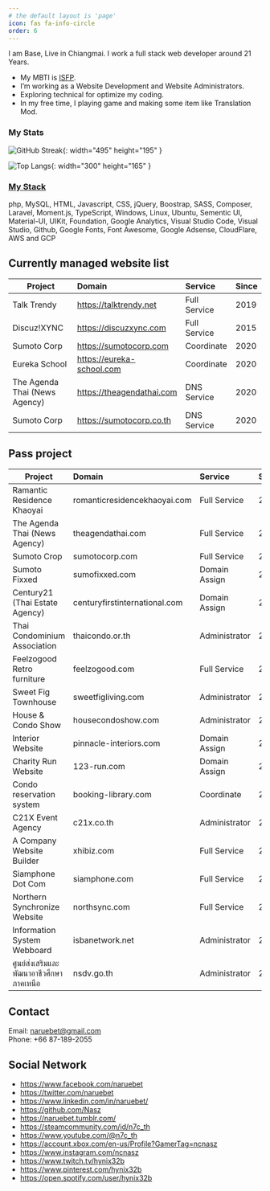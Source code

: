 ```yaml
---
# the default layout is 'page'
icon: fas fa-info-circle
order: 6
---
```

I am Base, Live in Chiangmai. I work a full stack web developer around 21 Years.
  - My MBTI is [ISFP](https://www.16personalities.com/isfp-personality).
  - I’m working as a Website Development and Website Administrators.
  - Exploring technical for optimize my coding.
  - In my free time, I playing game and making some item like Translation Mod.

### My Stats
![GitHub Streak](https://streak-stats.demolab.com?user=Nasz&theme=dark){: width="495" height="195" }

![Top Langs](https://github-readme-stats.vercel.app/api/top-langs/?username=Nasz&layout=compact&theme=vision-friendly-dark){: width="300" height="165" }

### [My Stack](https://stackshare.io/naruebet/my-stack#stack)
php, MySQL, HTML, Javascript, CSS, jQuery, Boostrap, SASS, Composer, Laravel, Moment.js, TypeScript, Windows, Linux, Ubuntu, Sementic UI, Material-UI, UIKit, Foundation, Google Analytics, Visual Studio Code, Visual Studio, Github, Google Fonts, Font Awesome, Google Adsense, CloudFlare, AWS and GCP

## Currently managed website list

| Project                       | Domain                      | Service          | Since |
|-------------------------------|:----------------------------|:-----------------|:------|
| Talk Trendy                   | <https://talktrendy.net>    | Full Service     | 2019  |
| Discuz!XYNC                   | <https://discuzxync.com>    | Full Service     | 2015  |
| Sumoto Corp                   | <https://sumotocorp.com>    | Coordinate       | 2020  |
| Eureka School                 | <https://eureka-school.com> | Coordinate       | 2020  |
| The Agenda Thai (News Agency) | <https://theagendathai.com> | DNS Service      | 2020  |
| Sumoto Corp                   | <https://sumotocorp.co.th>  | DNS Service      | 2020  |

## Pass project

| Project                       | Domain               | Service          | Since | Until |
|-------------------------------|:---------------------|:-----------------|:------|:------|
| Ramantic Residence Khaoyai    | romanticresidencekhaoyai.com | Full Service | 2021 | 2022|
| The Agenda Thai (News Agency) | theagendathai.com    | Full Service     | 2020  | 2021  |
| Sumoto Crop                   | sumotocorp.com       | Full Service     | 2020  | 2021  |
| Sumoto Fixxed                 | sumofixxed.com       | Domain Assign  | 2020  | 2020  |
| Century21 (Thai Estate Agency)| centuryfirstinternational.com | Domain Assign | 2020 | 2021 |
| Thai Condominium Association  | thaicondo.or.th | Administrator | 2020 | 2021|
| Feelzogood Retro furniture | feelzogood.com | Full Service | 2020 | 2021|
| Sweet Fig Townhouse | sweetfigliving.com | Administrator | 2020 | 2021|
| House & Condo Show | housecondoshow.com | Administrator | 2020 | 2022|
| Interior Website | pinnacle-interiors.com | Domain Assign | 2020 | 2020|
| Charity Run Website | 123-run.com | Domain Assign | 2020 | 2020|
| Condo reservation system | booking-library.com | Coordinate | 2020 | 2020|
| C21X Event Agency | c21x.co.th | Administrator | 2019 | 2021|
| A Company Website Builder | xhibiz.com | Full Service | 2019 | 2021|
| Siamphone Dot Com | siamphone.com | Full Service | 2008 | 2019|
| Northern Synchronize Website | northsync.com | Full Service | 2008 | 2011|
| Information System Webboard | isbanetwork.net | Administrator | 2007 | 2009|
| ศูนย์ส่งเสริมและพัฒนาอาชีวศึกษาภาคเหนือ | nsdv.go.th | Administrator | 2006 | 2007|

## Contact
  Email: naruebet@gmail.com <br />
  Phone: +66 87-189-2055

## Social Network
  - <https://www.facebook.com/naruebet>
  - <https://twitter.com/naruebet>
  - <https://www.linkedin.com/in/naruebet/>
  - <https://github.com/Nasz>
  - <https://naruebet.tumblr.com/>
  - <https://steamcommunity.com/id/n7c_th>
  - <https://www.youtube.com/@n7c_th>
  - <https://account.xbox.com/en-us/Profile?GamerTag=ncnasz>
  - <https://www.instagram.com/ncnasz>
  - <https://www.twitch.tv/hynix32b>
  - <https://www.pinterest.com/hynix32b>
  - <https://open.spotify.com/user/hynix32b>